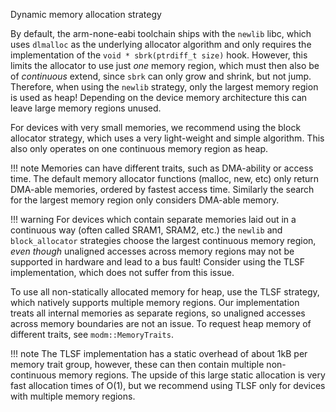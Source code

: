 Dynamic memory allocation strategy

By default, the arm-none-eabi toolchain ships with the `newlib` libc, which uses
`dlmalloc` as the underlying allocator algorithm and only requires the
implementation of the `void * sbrk(ptrdiff_t size)` hook. However, this limits
the allocator to use just _one_ memory region, which must then also be of
_continuous_ extend, since `sbrk` can only grow and shrink, but not jump.
Therefore, when using the `newlib` strategy, only the largest memory region is
used as heap! Depending on the device memory architecture this can leave large
memory regions unused.

For devices with very small memories, we recommend using the block allocator
strategy, which uses a very light-weight and simple algorithm. This also only
operates on one continuous memory region as heap.

!!! note
    Memories can have different traits, such as DMA-ability or access time. The
    default memory allocator functions (malloc, new, etc) only return DMA-able
    memories, ordered by fastest access time. Similarly the search for the
    largest memory region only considers DMA-able memory.

!!! warning
    For devices which contain separate memories laid out in a continuous way
    (often called SRAM1, SRAM2, etc.) the `newlib` and `block_allocator`
    strategies choose the largest continuous memory region, *even though*
    unaligned accesses across memory regions may not be supported in hardware
    and lead to a bus fault! Consider using the TLSF implementation, which does
    not suffer from this issue.

To use all non-statically allocated memory for heap, use the TLSF strategy,
which natively supports multiple memory regions. Our implementation treats
all internal memories as separate regions, so unaligned accesses across memory
boundaries are not an issue. To request heap memory of different traits, see
`modm::MemoryTraits`.

!!! note
    The TLSF implementation has a static overhead of about 1kB per memory trait
    group, however, these can then contain multiple non-continuous memory
    regions. The upside of this large static allocation is very fast allocation
    times of O(1), but we recommend using TLSF only for devices with multiple
    memory regions.

